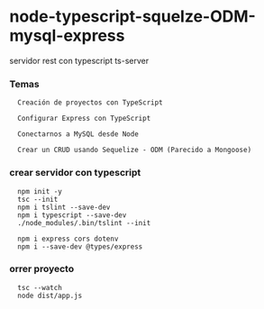 # node-typescript-squelze-ODM-mysql-express
servidor rest con typescript ts-server

### Temas

```
  Creación de proyectos con TypeScript

  Configurar Express con TypeScript

  Conectarnos a MySQL desde Node

  Crear un CRUD usando Sequelize - ODM (Parecido a Mongoose)

```

### crear servidor con typescript

```
  npm init -y
  tsc --init
  npm i tslint --save-dev
  npm i typescript --save-dev
  ./node_modules/.bin/tslint --init

  npm i express cors dotenv
  npm i --save-dev @types/express
```

### orrer proyecto

```
  tsc --watch
  node dist/app.js
```